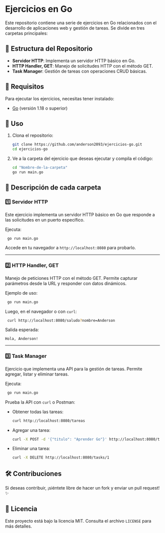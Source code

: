 # Ejercicios en Go

Este repositorio contiene una serie de ejercicios en Go relacionados con el desarrollo de aplicaciones web y gestión de tareas. Se divide en tres carpetas principales:

## 📂 Estructura del Repositorio

- **Servidor HTTP**: Implementa un servidor HTTP básico en Go.
- **HTTP Handler, GET**: Manejo de solicitudes HTTP con el método GET.
- **Task Manager**: Gestión de tareas con operaciones CRUD básicas.

## 🚀 Requisitos

Para ejecutar los ejercicios, necesitas tener instalado:

- [Go](https://golang.org/doc/install) (versión 1.18 o superior)

## 📌 Uso

1. Clona el repositorio:

   ```bash
   git clone https://github.com/anderson2093/ejercicios-go.git
   cd ejercicios-go
   ```

2. Ve a la carpeta del ejercicio que deseas ejecutar y compila el código:

   ```bash
   cd "Nombre-de-la-carpeta"
   go run main.go
   ```

## 📜 Descripción de cada carpeta

### 1️⃣ Servidor HTTP

Este ejercicio implementa un servidor HTTP básico en Go que responde a las solicitudes en un puerto específico.

Ejecuta:

```bash
 go run main.go
```

Accede en tu navegador a `http://localhost:8080` para probarlo.

---

### 2️⃣ HTTP Handler, GET

Manejo de peticiones HTTP con el método GET. Permite capturar parámetros desde la URL y responder con datos dinámicos.

Ejemplo de uso:

```bash
 go run main.go
```

Luego, en el navegador o con `curl`:

```bash
 curl http://localhost:8080/saludo?nombre=Anderson
```

Salida esperada:

```
Hola, Anderson!
```

---

### 3️⃣ Task Manager

Ejercicio que implementa una API para la gestión de tareas. Permite agregar, listar y eliminar tareas.

Ejecuta:

```bash
 go run main.go
```

Prueba la API con `curl` o Postman:

- Obtener todas las tareas:
  ```bash
  curl http://localhost:8080/tareas
  ```
- Agregar una tarea:
  ```bash
  curl -X POST -d '{"titulo": "Aprender Go"}' http://localhost:8080/tasks
  ```
- Eliminar una tarea:
  ```bash
  curl -X DELETE http://localhost:8080/tasks/1
  ```

## 🛠 Contribuciones

Si deseas contribuir, ¡siéntete libre de hacer un fork y enviar un pull request! ✨

## 📄 Licencia

Este proyecto está bajo la licencia MIT. Consulta el archivo `LICENSE` para más detalles.

